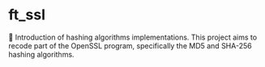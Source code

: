# ft_ssl
:key: Introduction of hashing algorithms implementations. This project aims to recode part of the OpenSSL program, specifically the MD5 and SHA-256 hashing algorithms.
